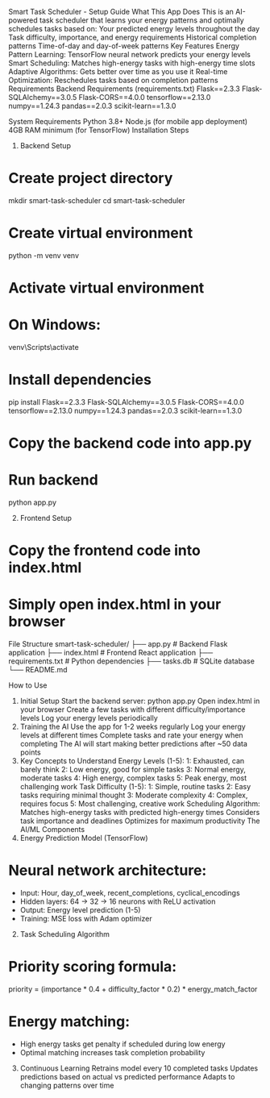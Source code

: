 Smart Task Scheduler - Setup Guide
What This App Does
This is an AI-powered task scheduler that learns your energy patterns and optimally schedules tasks based on:
Your predicted energy levels throughout the day
Task difficulty, importance, and energy requirements
Historical completion patterns
Time-of-day and day-of-week patterns
Key Features
Energy Pattern Learning: TensorFlow neural network predicts your energy levels
Smart Scheduling: Matches high-energy tasks with high-energy time slots
Adaptive Algorithms: Gets better over time as you use it
Real-time Optimization: Reschedules tasks based on completion patterns
Requirements
Backend Requirements (requirements.txt)
Flask==2.3.3
Flask-SQLAlchemy==3.0.5
Flask-CORS==4.0.0
tensorflow==2.13.0
numpy==1.24.3
pandas==2.0.3
scikit-learn==1.3.0

System Requirements
Python 3.8+
Node.js (for mobile app deployment)
4GB RAM minimum (for TensorFlow)
Installation Steps
1. Backend Setup
# Create project directory
mkdir smart-task-scheduler
cd smart-task-scheduler

# Create virtual environment
python -m venv venv

# Activate virtual environment
# On Windows:
venv\Scripts\activate

# Install dependencies
pip install Flask==2.3.3 Flask-SQLAlchemy==3.0.5 Flask-CORS==4.0.0 tensorflow==2.13.0 numpy==1.24.3 pandas==2.0.3 scikit-learn==1.3.0


# Copy the backend code into app.py

# Run backend
python app.py

2. Frontend Setup

# Copy the frontend code into index.html

# Simply open index.html in your browser




File Structure
smart-task-scheduler/
├── app.py                 # Backend Flask application
├── index.html            # Frontend React application
├── requirements.txt      # Python dependencies
├── tasks.db             # SQLite database 
└── README.md            

How to Use
1. Initial Setup
Start the backend server: python app.py
Open index.html in your browser
Create a few tasks with different difficulty/importance levels
Log your energy levels periodically
2. Training the AI
Use the app for 1-2 weeks regularly
Log your energy levels at different times
Complete tasks and rate your energy when completing
The AI will start making better predictions after ~50 data points
3. Key Concepts to Understand
Energy Levels (1-5):
1: Exhausted, can barely think
2: Low energy, good for simple tasks
3: Normal energy, moderate tasks
4: High energy, complex tasks
5: Peak energy, most challenging work
Task Difficulty (1-5):
1: Simple, routine tasks
2: Easy tasks requiring minimal thought
3: Moderate complexity
4: Complex, requires focus
5: Most challenging, creative work
Scheduling Algorithm:
Matches high-energy tasks with predicted high-energy times
Considers task importance and deadlines
Optimizes for maximum productivity
The AI/ML Components
1. Energy Prediction Model (TensorFlow)
# Neural network architecture:
- Input: Hour, day_of_week, recent_completions, cyclical_encodings
- Hidden layers: 64 → 32 → 16 neurons with ReLU activation
- Output: Energy level prediction (1-5)
- Training: MSE loss with Adam optimizer

2. Task Scheduling Algorithm
# Priority scoring formula:
priority = (importance * 0.4 + difficulty_factor * 0.2) * energy_match_factor

# Energy matching:
- High energy tasks get penalty if scheduled during low energy
- Optimal matching increases task completion probability

3. Continuous Learning
Retrains model every 10 completed tasks
Updates predictions based on actual vs predicted performance
Adapts to changing patterns over time

